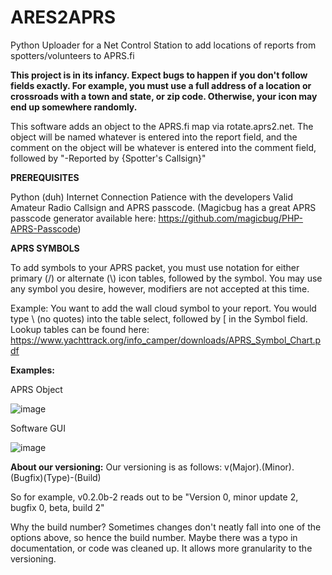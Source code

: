 # ARES2APRS
Python Uploader for a Net Control Station to add locations of reports from spotters/volunteers to APRS.fi

**This project is in its infancy. Expect bugs to happen if you don't follow fields exactly. For example, you must use a full address of a location or crossroads with a town and state, or zip code. Otherwise, your icon may end up somewhere randomly.**

This software adds an object to the APRS.fi map via rotate.aprs2.net. The object will be named whatever is entered into the report field, and the comment on the object will be whatever is entered into the comment field, followed by "-Reported by {Spotter's Callsign}"

**PREREQUISITES**

Python (duh)
Internet Connection
Patience with the developers
Valid Amateur Radio Callsign and APRS passcode. (Magicbug has a great APRS passcode generator available here: https://github.com/magicbug/PHP-APRS-Passcode)

**APRS SYMBOLS**

To add symbols to your APRS packet, you must use notation for either primary (/) or alternate (\\) icon tables, followed by the symbol. You may use any symbol you desire, however, modifiers are not accepted at this time.
 
Example: You want to add the wall cloud symbol to your report. You would type \\ (no quotes) into the table select, followed by [ in the Symbol field. Lookup tables can be found 
here: https://www.yachttrack.org/info_camper/downloads/APRS_Symbol_Chart.pdf


**Examples:**

APRS Object

![image](https://github.com/N1OF/ARES2APRS/assets/125296450/ac1e8796-15fe-4bae-b117-840cfaa073a4)


Software GUI

![image](https://github.com/N1OF/ARES2APRS/assets/125296450/45875a58-87a1-49f8-beb4-2c5a1e6d248f)


**About our versioning:**
Our versioning is as follows:
v(Major).(Minor).(Bugfix)(Type)-(Build)

So for example, v0.2.0b-2 reads out to be
"Version 0, minor update 2, bugfix 0, beta, build 2"

Why the build number? Sometimes changes don't neatly fall into one of the options above, so hence the build number. 
Maybe there was a typo in documentation, or code was cleaned up. It allows more granularity to the versioning.
 
